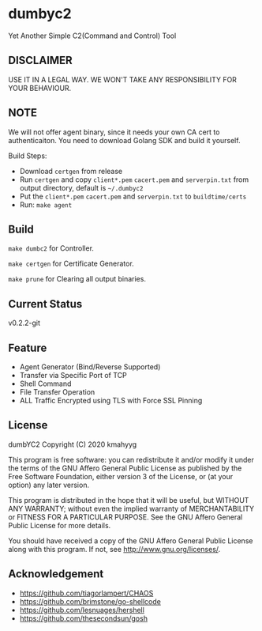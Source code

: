 # dumbyc2

Yet Another Simple C2(Command and Control) Tool

## DISCLAIMER

USE IT IN A LEGAL WAY. WE WON'T TAKE ANY RESPONSIBILITY FOR YOUR BEHAVIOUR.

## NOTE

We will not offer agent binary, since it needs your own CA cert to authenticaiton. 
You need to download Golang SDK and build it yourself.

Build Steps:

- Download `certgen` from release
- Run `certgen` and copy `client*.pem` `cacert.pem` and `serverpin.txt` from output directory, default is `~/.dumbyc2`
- Put the `client*.pem` `cacert.pem` and `serverpin.txt` to `buildtime/certs`
- Run: `make agent`

## Build

`make dumbc2` for Controller.

`make certgen` for Certificate Generator.

`make prune` for Clearing all output binaries.

## Current Status

v0.2.2-git

## Feature

- Agent Generator (Bind/Reverse Supported)
- Transfer via Specific Port of TCP
- Shell Command
- File Transfer Operation
- ALL Traffic Encrypted using TLS with Force SSL Pinning

## License

 dumbYC2
 Copyright (C) 2020  kmahyyg
 
 This program is free software: you can redistribute it and/or modify
 it under the terms of the GNU Affero General Public License as published by
 the Free Software Foundation, either version 3 of the License, or
 (at your option) any later version.
 
 This program is distributed in the hope that it will be useful,
 but WITHOUT ANY WARRANTY; without even the implied warranty of
 MERCHANTABILITY or FITNESS FOR A PARTICULAR PURPOSE.  See the
 GNU Affero General Public License for more details.
 
 You should have received a copy of the GNU Affero General Public License
 along with this program.  If not, see <http://www.gnu.org/licenses/>.

## Acknowledgement

- https://github.com/tiagorlampert/CHAOS
- https://github.com/brimstone/go-shellcode
- https://github.com/lesnuages/hershell
- https://github.com/thesecondsun/gosh
